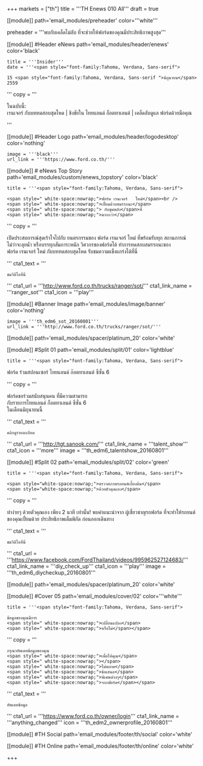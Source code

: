 +++
markets = ["th"]
title = '''TH Enews 010 All'''
draft = true

[[module]]
path='email_modules/preheader'
color='''white'''

preheader = '''<span style="font-family:Tahoma, Verdana, Sans-serif">พบกับเคล็ดไม่ลับ ที่จะช่วยให้ฟอร์ดของคุณมีประสิทธิภาพสูงสุด</span>'''

[[module]] #Header eNews
path='email_modules/header/enews'
color='black'

	title = '''Insider'''
	date = '''<span style="font-family:Tahoma, Verdana, Sans-serif">
	
	15 <span style="font-family:Tahoma, Verdana, Sans-serif ">มิถุนายน</span> 2559							
	
</span>'''
	copy = '''<span style="font-family:Tahoma, Verdana, Sans-serif">
	
ในฉบับนี้:<br />
<span style=" white-space:nowrap;">เรนเจอร์ กับบททดสอบสุดโหด |</span> ชิงชัยใน
<span style=" white-space:nowrap;">ไทยแลนด์ ก็อตทาเลนต์ |</span> 
<span style=" white-space:nowrap;">เคล็ดลับดูแล</span> 
<span style=" white-space:nowrap;">ฟอร์ดด้วยมือคุณ</span>	

</span>'''

[[module]] #Header Logo
path='email_modules/header/logodesktop'
color='nothing'

	image = '''black'''
	url_link = '''https://www.ford.co.th/'''

[[module]] # eNews Top Story
path='email_modules/custom/enews_topstory'
color='black'

	title = '''<span style="font-family:Tahoma, Verdana, Sans-serif">
	
	<span style=" white-space:nowrap;">ฟอร์ด เรนเจอร์	ใหม่</span><br /> 
	<span style=" white-space:nowrap;">เปี่ยมด้วยสมรรถนะ</span> 
	<span style=" white-space:nowrap;"> กับขุมพลัง</span>ที่
	<span style=" white-space:nowrap;">มากกว่า</span>
	
</span>'''
	copy = '''<span style="font-family:Tahoma, Verdana, Sans-serif">
	
<span style=" white-space:nowrap;">เปิดประสบการณ์สุดเร้าใจ</span>ไปกับ
<span style=" white-space:nowrap;">ยนตรกรรม</span>ของ
<span style=" white-space:nowrap;">ฟอร์ด เรนเจอร์ ใหม่</span>
<span style=" white-space:nowrap;">ที่พร้อมรับ</span>ทุก
<span style=" white-space:nowrap;">สถานการณ์</span> 
<span style=" white-space:nowrap;">ไม่ว่าจะลุยน้ำ</span>
<span style=" white-space:nowrap;">หรือบรรทุกสัมภาระหนัก</span>
<span style=" white-space:nowrap;">วิศวกรของฟอร์ด</span>ได้
<span style=" white-space:nowrap;">ทำการทดสอบสมรรถนะ</span>ของ
<span style=" white-space:nowrap;">ฟอร์ด เรนเจอร์ ใหม่</span>
<span style=" white-space:nowrap;">กับบททดสอบสุดโหด</span>
<span style=" white-space:nowrap;">รับชมความแข็งแกร่งได้ที่นี่</span>
	
</span>'''
	cta1_text = '''<span style="font-family:Tahoma, Verdana, Sans-serif">
	
	ชมวิดีโอที่นี่
	
</span>'''
	cta1_url = '''http://www.ford.co.th/trucks/ranger/sot/'''
	cta1_link_name = '''ranger_sot'''
	cta1_icon = '''play'''

[[module]] #Banner Image
path='email_modules/image/banner'
color='nothing'

	image = '''th_edm6_sot_20160801'''
	url_link = '''http://www.ford.co.th/trucks/ranger/sot/'''

[[module]]
path='email_modules/spacer/platinum_20'
color='white'

[[module]] #Split 01
path='email_modules/split/01'
color='lightblue'

	title = '''<span style="font-family:Tahoma, Verdana, Sans-serif">
	
<span style=" white-space:nowrap;">ฟอร์ด ร่วมสปอนเซอร์</span> 
<span style=" white-space:nowrap;">ไทยแลนด์ ก๊อตทาเลนต์</span> 
<span style=" white-space:nowrap;">ซีซั่น 6</span>
	
</span>'''
	copy = '''<span style="font-family:Tahoma, Verdana, Sans-serif">
	
<span style=" white-space:nowrap;"> ฟอร์ดขอร่วมสนับสนุน</span>คน
<span style=" white-space:nowrap;">ที่มีความสามารถ</span><br />
<span style=" white-space:nowrap;">กับรายการไทยแลนด์ ก็อตทาเลนต์</span> 
<span style=" white-space:nowrap;"> ซีซั่น 6</span><br />
<span style=" white-space:nowrap;">ในเดือนมิถุนายนนี้</span> 
	
</span>'''
	cta1_text = '''<span style="font-family:Tahoma, Verdana, Sans-serif">
	
	คลิกดูรายละเอียด
	
</span>'''
	cta1_url = '''http://tgt.sanook.com/'''
	cta1_link_name = '''talent_show'''
	cta1_icon = '''more'''
	image = '''th_edm6_talentshow_20160801'''

[[module]] #Split 02
path='email_modules/split/02'
color='green'

	title = '''<span style="font-family:Tahoma, Verdana, Sans-serif">
	
	<span style="white-space:nowrap;">ตรวจสภาพรถยนต์เบื้องต้น</span> 
	<span style="white-space:nowrap;">ด้วยตัวคุณเอง</span>
	
</span>'''
	copy = '''<span style="font-family:Tahoma, Verdana, Sans-serif">
	
<span style="white-space:nowrap;">ทำง่ายๆ ด้วยตัวคุณเอง เพียง 2 นาที</span>
<span style="white-space:nowrap;">เท่านั้น!</span>
<span style="white-space:nowrap;">พบคำแนะนำ</span>จาก
<span style="white-space:nowrap;">ผู้เชี่ยวชาญรถฟอร์ด</span>
<span style="white-space:nowrap;">ที่จะทำให้รถยนต์</span> 
ของคุณเปี่ยมด้วย
<span style="white-space:nowrap;">ประสิทธิภาพเต็มพิกัด</span>
<span style="white-space:nowrap;">ก่อนออกเดินทาง</span>
	
</span>'''
	cta1_text = '''<span style="font-family:Tahoma, Verdana, Sans-serif">
	
	ชมวิดีโอที่นี่
	
</span>'''
	cta1_url = '''https://www.facebook.com/FordThailand/videos/995962527124683/'''
	cta1_link_name = '''diy_check_up'''
	cta1_icon = '''play'''
	image = '''th_edm6_diycheckup_20160801'''

[[module]]
path='email_modules/spacer/platinum_20'
color='white'

[[module]] #Cover 05
path='email_modules/cover/02'
color='''white'''

	title = '''<span style="font-family:Tahoma, Verdana, Sans-serif">
	
	ข้อมูลของคุณมีการ
	<span style=" white-space:nowrap;">เปลี่ยนแปลง</span>
	<span style=" white-space:nowrap;">หรือไม่</span></span>
	
</span>'''
	copy = '''<span style="font-family:Tahoma, Verdana, Sans-serif">
	
	กรุณาอัพเดทข้อมูลของคุณ 
	<span style=" white-space:nowrap;">เพื่อให้คุณ</span>
	<span style=" white-space:nowrap;"></span>
	<span style=" white-space:nowrap;">ไม่พลาด</span>
	<span style=" white-space:nowrap;">ข้อเสนอ</span>
	<span style=" white-space:nowrap;">พิเศษต่างๆ</span> 
	<span style=" white-space:nowrap;">จากฟอร์ด</span></span>
	
</span>'''
	cta1_text = '''<span style="font-family:Tahoma, Verdana, Sans-serif">
	
	อัพเดทข้อมูล
	
</span>'''
	cta1_url = '''https://www.ford.co.th/owner/login'''
	cta1_link_name = '''anything_changed'''
	icon = '''th_edm2_ownerprofile_20160801'''


[[module]] #TH Social
path='email_modules/footer/th/social'
color='white'

[[module]] #TH Online
path='email_modules/footer/th/online'
color='white'

+++